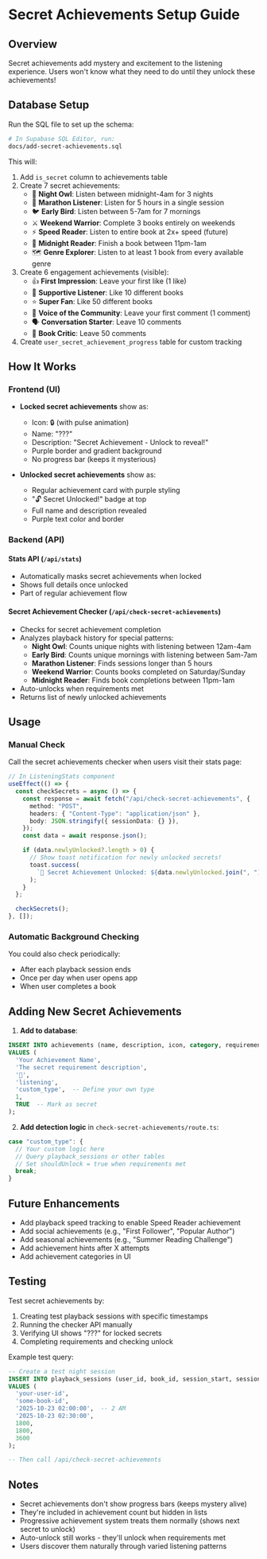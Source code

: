 # Secret Achievements Setup Guide

## Overview

Secret achievements add mystery and excitement to the listening experience. Users won't know what they need to do until they unlock these achievements!

## Database Setup

Run the SQL file to set up the schema:

```bash
# In Supabase SQL Editor, run:
docs/add-secret-achievements.sql
```

This will:

1. Add `is_secret` column to achievements table
2. Create 7 secret achievements:
   - 🦉 **Night Owl**: Listen between midnight-4am for 3 nights
   - 🏃 **Marathon Listener**: Listen for 5 hours in a single session
   - 🐦 **Early Bird**: Listen between 5-7am for 7 mornings
   - ⚔️ **Weekend Warrior**: Complete 3 books entirely on weekends
   - ⚡ **Speed Reader**: Listen to entire book at 2x+ speed (future)
   - 🌙 **Midnight Reader**: Finish a book between 11pm-1am
   - 🗺️ **Genre Explorer**: Listen to at least 1 book from every available genre
3. Create 6 engagement achievements (visible):
   - 👍 **First Impression**: Leave your first like (1 like)
   - 💝 **Supportive Listener**: Like 10 different books
   - ⭐ **Super Fan**: Like 50 different books
   - 💬 **Voice of the Community**: Leave your first comment (1 comment)
   - 🗣️ **Conversation Starter**: Leave 10 comments
   - 📝 **Book Critic**: Leave 50 comments
4. Create `user_secret_achievement_progress` table for custom tracking

## How It Works

### Frontend (UI)

- **Locked secret achievements** show as:
  - Icon: 🔒 (with pulse animation)
  - Name: "???"
  - Description: "Secret Achievement - Unlock to reveal!"
  - Purple border and gradient background
  - No progress bar (keeps it mysterious)

- **Unlocked secret achievements** show as:
  - Regular achievement card with purple styling
  - "🔓 Secret Unlocked!" badge at top
  - Full name and description revealed
  - Purple text color and border

### Backend (API)

#### Stats API (`/api/stats`)

- Automatically masks secret achievements when locked
- Shows full details once unlocked
- Part of regular achievement flow

#### Secret Achievement Checker (`/api/check-secret-achievements`)

- Checks for secret achievement completion
- Analyzes playback history for special patterns:
  - **Night Owl**: Counts unique nights with listening between 12am-4am
  - **Early Bird**: Counts unique mornings with listening between 5am-7am
  - **Marathon Listener**: Finds sessions longer than 5 hours
  - **Weekend Warrior**: Counts books completed on Saturday/Sunday
  - **Midnight Reader**: Finds book completions between 11pm-1am
- Auto-unlocks when requirements met
- Returns list of newly unlocked achievements

## Usage

### Manual Check

Call the secret achievements checker when users visit their stats page:

```typescript
// In ListeningStats component
useEffect(() => {
  const checkSecrets = async () => {
    const response = await fetch("/api/check-secret-achievements", {
      method: "POST",
      headers: { "Content-Type": "application/json" },
      body: JSON.stringify({ sessionData: {} }),
    });
    const data = await response.json();

    if (data.newlyUnlocked?.length > 0) {
      // Show toast notification for newly unlocked secrets!
      toast.success(
        `🎉 Secret Achievement Unlocked: ${data.newlyUnlocked.join(", ")}`
      );
    }
  };

  checkSecrets();
}, []);
```

### Automatic Background Checking

You could also check periodically:

- After each playback session ends
- Once per day when user opens app
- When user completes a book

## Adding New Secret Achievements

1. **Add to database**:

```sql
INSERT INTO achievements (name, description, icon, category, requirement_type, requirement_value, is_secret)
VALUES (
  'Your Achievement Name',
  'The secret requirement description',
  '🎯',
  'listening',
  'custom_type',  -- Define your own type
  1,
  TRUE  -- Mark as secret
);
```

2. **Add detection logic** in `check-secret-achievements/route.ts`:

```typescript
case "custom_type": {
  // Your custom logic here
  // Query playback_sessions or other tables
  // Set shouldUnlock = true when requirements met
  break;
}
```

## Future Enhancements

- Add playback speed tracking to enable Speed Reader achievement
- Add social achievements (e.g., "First Follower", "Popular Author")
- Add seasonal achievements (e.g., "Summer Reading Challenge")
- Add achievement hints after X attempts
- Add achievement categories in UI

## Testing

Test secret achievements by:

1. Creating test playback sessions with specific timestamps
2. Running the checker API manually
3. Verifying UI shows "???" for locked secrets
4. Completing requirements and checking unlock

Example test query:

```sql
-- Create a test night session
INSERT INTO playback_sessions (user_id, book_id, session_start, session_end, actual_listening_seconds, progress_seconds, duration_seconds)
VALUES (
  'your-user-id',
  'some-book-id',
  '2025-10-23 02:00:00',  -- 2 AM
  '2025-10-23 02:30:00',
  1800,
  1800,
  3600
);

-- Then call /api/check-secret-achievements
```

## Notes

- Secret achievements don't show progress bars (keeps mystery alive)
- They're included in achievement count but hidden in lists
- Progressive achievement system treats them normally (shows next secret to unlock)
- Auto-unlock still works - they'll unlock when requirements met
- Users discover them naturally through varied listening patterns
